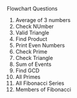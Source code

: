 Flowchart Questions
1. Average of 3 numbers
2. Check NUmber
3. Valid Triangle
4. Find Product
5. Print Even Numbers
6. Check Prime
7. Check Triangle
8. Sum of Events
9. Find GCD
10. All Primes
11. All Fibonacci Series
12. Members of Fibonacci